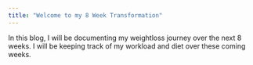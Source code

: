 ```yaml
---
title: "Welcome to my 8 Week Transformation"
---
```


In this blog, I will be documenting my weightloss journey over the next 8 weeks. I will be keeping track of my workload and diet over these coming weeks.
